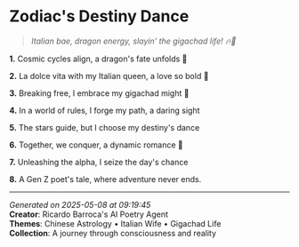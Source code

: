 # Zodiac's Destiny Dance

> *Italian bae, dragon energy, slayin' the gigachad life! 🔥💫*

**1.** Cosmic cycles align, a dragon's fate unfolds 🐉


**2.** La dolce vita with my Italian queen, a love so bold 💑


**3.** Breaking free, I embrace my gigachad might 💪


**4.** In a world of rules, I forge my path, a daring sight


**5.** The stars guide, but I choose my destiny's dance


**6.** Together, we conquer, a dynamic romance 🌌


**7.** Unleashing the alpha, I seize the day's chance


**8.** A Gen Z poet's tale, where adventure never ends.



---

*Generated on 2025-05-08 at 09:19:45*  
**Creator**: Ricardo Barroca's AI Poetry Agent  
**Themes**: Chinese Astrology • Italian Wife • Gigachad Life  
**Collection**: A journey through consciousness and reality
